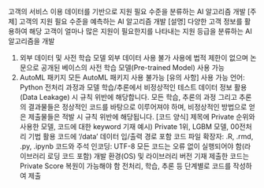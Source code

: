 고객의 서비스 이용 데이터를 기반으로 지원 필요 수준을 분류하는 AI 알고리즘 개발
[주제]
고객의 지원 필요 수준을 예측하는 AI 알고리즘 개발
[설명]
다양한 고객 정보를 활용하여  해당 고객이 얼마나 많은 지원이 필요한지를 나타내는 지원 등급을 분류하는 AI 알고리즘을 개발
1. 외부 데이터 및 사전 학습 모델
외부 데이터 사용 불가
사용에 법적 제한이 없으며 논문으로 공개된 베이스의 사전 학습 모델(Pre-trained Model) 사용 가능
2. AutoML 패키지
모든 AutoML 패키지 사용 불가능
[유의 사항]
사용 가능 언어: Python
전처리 과정과 모델 학습/추론에서 비정상적인 테스트 데이터 정보 활용(Data Leakage) 시 규칙 위반에 해당합니다.
모든 학습, 추론의 과정 그리고 추론의 결과물들은 정상적인 코드를 바탕으로 이루어져야 하며, 비정상적인 방법으로 얻은 제출물들은 적발 시 규칙 위반에 해당됩니다.
[코드 양식]
제목에 Private 순위와 사용한 모델, 코드에 대한 keyword 기재
예시) Private 1위, LGBM 모델, 00전처리 기법 활용
코드에 ‘/data’ 데이터 입/출력 경로 포함
코드 파일 확장자: .R, .rmd, .py, .ipynb
코드와 주석 인코딩: UTF-8
모든 코드는 오류 없이 실행되어야 함(라이브러리 로딩 코드 포함)
개발 환경(OS) 및 라이브러리 버전 기재
제출한 코드는 Private Score 복원이 가능해야 함
전처리, 학습, 추론 등 단계별로 코드를 작성하여 제출